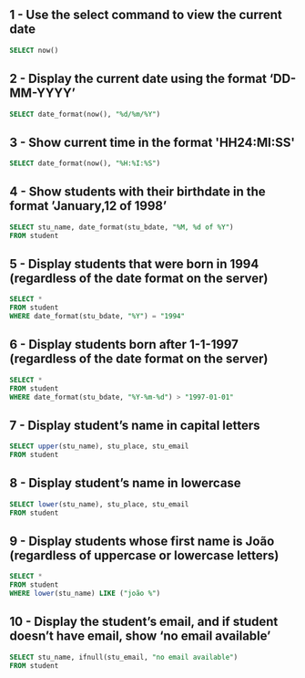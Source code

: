 ## 1 - Use the select command to view the current date

```sql
SELECT now()
```

## 2 - Display the current date using the format ‘DD-MM-YYYY’

```sql
SELECT date_format(now(), "%d/%m/%Y")
```

## 3 - Show current time in the format 'HH24:MI:SS'

```sql
SELECT date_format(now(), "%H:%I:%S")
```

## 4 - Show students with their birthdate in the format ’January,12 of 1998’

```sql
SELECT stu_name, date_format(stu_bdate, "%M, %d of %Y")
FROM student
```

## 5 - Display students that were born in 1994 (regardless of the date format on the server)

```sql
SELECT *
FROM student
WHERE date_format(stu_bdate, "%Y") = "1994"
```

## 6 - Display students born after 1-1-1997 (regardless of the date format on the server)

```sql
SELECT *
FROM student
WHERE date_format(stu_bdate, "%Y-%m-%d") > "1997-01-01"
```

## 7 - Display student’s name in capital letters

```sql
SELECT upper(stu_name), stu_place, stu_email
FROM student
```

## 8 - Display student’s name in lowercase

```sql
SELECT lower(stu_name), stu_place, stu_email
FROM student
```

## 9 - Display students whose first name is João (regardless of uppercase or lowercase letters)

```sql
SELECT *
FROM student
WHERE lower(stu_name) LIKE ("joão %")
```

## 10 - Display the student’s email, and if student doesn’t have email, show ‘no email available’

```sql
SELECT stu_name, ifnull(stu_email, "no email available")
FROM student
```
